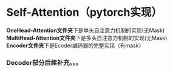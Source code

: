 # Self-Attention（pytorch实现）
**OneHead-Attention文件夹**下是单头自注意力机制的实现(无Mask)  
**MultiHead-Attention文件夹**下是多头自注意力机制的实现(无Mask)  
**Encoder文件夹**下是Ecoder编码器的完整实现（有mask）  
### Decoder部分后续补充。。。
